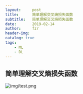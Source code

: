 ```yaml
---
layout:     post
title:      简单理解交叉熵损失函数
subtitle:   简单理解交叉熵损失函数
date:       2019-02-14
author:     fzr
header-img: 
catalog: true
tags:
    - ML
    - DL
---
```


## 简单理解交叉熵损失函数
![img/test.png](https://zrfan.github.io/img/test.png)
